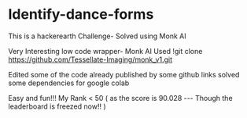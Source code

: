 # Identify-dance-forms
This is a hackerearth Challenge- Solved using Monk AI




Very Interesting low code wrapper- Monk AI
Used !git clone https://github.com/Tessellate-Imaging/monk_v1.git


Edited some of the code already published by some github links
solved some dependencies for google colab



Easy and fun!!! 
My Rank < 50 ( as the score is 90.028 --- Though the leaderboard is freezed now!! )
